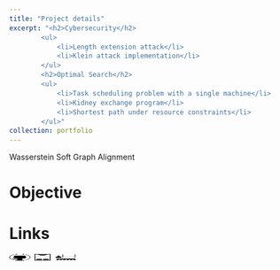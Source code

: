 ```yaml
---
title: "Project details"
excerpt: "<h2>Cybersecurity</h2>
        <ul>
            <li>Length extension attack</li>
            <li>Klein attack implementation</li>
        </ul>
        <h2>Optimal Search</h2>
        <ul>
            <li>Task scheduling problem with a single machine</li>
            <li>Kidney exchange program</li>
            <li>Shortest path under resource constraints</li>
        </ul>"
collection: portfolio
---
```


Wasserstein Soft Graph Alignment

Objective
======


Links
======

[<img src="/images/GitHub.png" alt="GitHub" width="37.5" height="12.5" />](https://github.com/b-ptiste/Composed-Image-Retrieval) [<img src="/images/report_icone.png" alt="Report" width="37.5" height="12.5" />](https://drive.google.com/file/d/1TSedD1iCNDuQ77YY0pboVanj45ZuREN6/view?usp=drive_link) [<img src="/images/class_icone.png" alt="Report" width="37.5" height="12.5" />](https://imagine.enpc.fr/~varolg/teaching/recvis23/)
